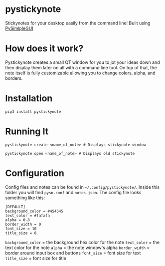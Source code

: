 # pystickynote

Stickynotes for your desktop easily from the command line! Built using [PySimlpleGUI](https://pysimplegui.com)

# How does it work?

Pystickynote creates a small QT window for you to jot your ideas down and then display them later on all with a command line tool. On top of that, the note itself is fully customizable allowing you to change colors, alpha, and borders.

# Installation

```
pip3 install pystickynote
```

# Running It

```
pystickynote create <name_of_note> # Displays stickynote window

pystickynote open <name_of_note> # Displays old stickynote
```

# Configuration

Config files and notes can be found in `~/.config/pystickynote/`. Inside this folder you will find `pysn.conf` and `notes.json`. The config file looks something like this:

```
[DEFAULT]
background_color = #454545
text_color = #fafafa
alpha = 0.8
border_width = 0
font_size = 10
title_size = 8
```

`background_color` = the background hex color for the note
`text_color` = the text color for the note
`alpha` = the note window's alpha
`border_width` = border around input box and buttons
`font_size` = font size for text
`title_size` = font size for title
